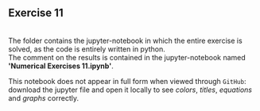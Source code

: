 ## Exercise 11

<br>
The folder contains the jupyter-notebook in which the entire exercise is solved, as the code is entirely written in python.<br>
The comment on the results is contained in the jupyter-notebook named <strong>'Numerical Exercises 11.ipynb'</strong>.<br>

This notebook does not appear in full form when viewed through `GitHub`: download the jupyter file and
open it locally to see <em>colors</em>, <em>titles</em>, <em>equations</em> and <em>graphs</em> correctly.

